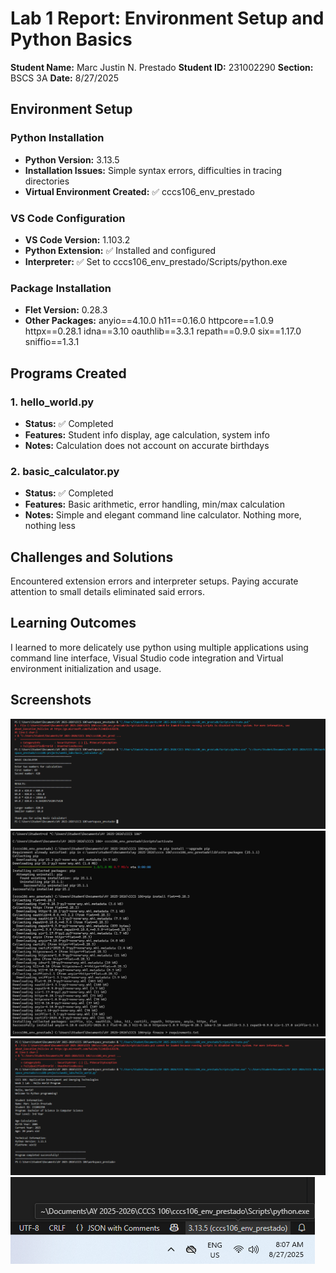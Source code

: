 # Lab 1 Report: Environment Setup and Python Basics

**Student Name:** Marc Justin N. Prestado
**Student ID:** 231002290
**Section:** BSCS 3A
**Date:** 8/27/2025

## Environment Setup

### Python Installation
- **Python Version:** 3.13.5
- **Installation Issues:** Simple syntax errors, difficulties in tracing directories
- **Virtual Environment Created:** ✅ cccs106_env_prestado

### VS Code Configuration
- **VS Code Version:** 1.103.2
- **Python Extension:** ✅ Installed and configured
- **Interpreter:** ✅ Set to cccs106_env_prestado/Scripts/python.exe

### Package Installation
- **Flet Version:** 0.28.3
- **Other Packages:** 
    anyio==4.10.0
    h11==0.16.0
    httpcore==1.0.9
    httpx==0.28.1
    idna==3.10
    oauthlib==3.3.1
    repath==0.9.0
    six==1.17.0
    sniffio==1.3.1


## Programs Created

### 1. hello_world.py
- **Status:** ✅ Completed
- **Features:** Student info display, age calculation, system info
- **Notes:** Calculation does not account on accurate birthdays

### 2. basic_calculator.py
- **Status:** ✅ Completed
- **Features:** Basic arithmetic, error handling, min/max calculation
- **Notes:** Simple and elegant command line calculator. Nothing more, nothing less

## Challenges and Solutions

Encountered extension errors and interpreter setups. Paying accurate attention to small details eliminated said errors.

## Learning Outcomes

I learned to more delicately use python using multiple applications using command line interface, Visual Studio code integration and Virtual environment initialization and usage.

## Screenshots

![Basic Calculator Output](lab1_screenshots/basic_calculator_output.png) 
![Environment Setup](lab1_screenshots/environment_setup.png) 
![Hello World Output](lab1_screenshots/hello_world_output.png) 
![VSCode Setup](lab1_screenshots/vscode_setup.png)